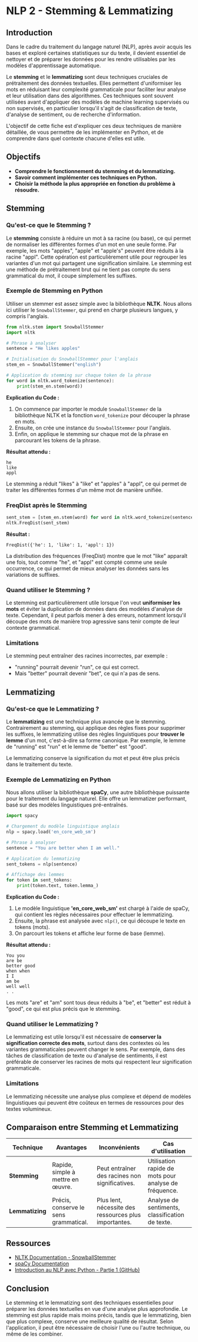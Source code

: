 # NLP 2 - Stemming & Lemmatizing

## Introduction

Dans le cadre du traitement du langage naturel (NLP), après avoir acquis les bases et exploré certaines statistiques sur du texte, il devient essentiel de nettoyer et de préparer les données pour les rendre utilisables par les modèles d'apprentissage automatique.

Le **stemming** et le **lemmatizing** sont deux techniques cruciales de prétraitement des données textuelles. Elles permettent d'uniformiser les mots en réduisant leur complexité grammaticale pour faciliter leur analyse et leur utilisation dans des algorithmes. Ces techniques sont souvent utilisées avant d'appliquer des modèles de machine learning supervisés ou non supervisés, en particulier lorsqu'il s'agit de classification de texte, d'analyse de sentiment, ou de recherche d'information.

L'objectif de cette fiche est d'expliquer ces deux techniques de manière détaillée, de vous permettre de les implémenter en Python, et de comprendre dans quel contexte chacune d'elles est utile.

## Objectifs

- **Comprendre le fonctionnement du stemming et du lemmatizing.**
- **Savoir comment implémenter ces techniques en Python.**
- **Choisir la méthode la plus appropriée en fonction du problème à résoudre.**

## Stemming

### Qu'est-ce que le Stemming ?

Le **stemming** consiste à réduire un mot à sa racine (ou base), ce qui permet de normaliser les différentes formes d'un mot en une seule forme. Par exemple, les mots "apples", "apple" et "apple's" peuvent être réduits à la racine "appl". Cette opération est particulièrement utile pour regrouper les variantes d'un mot qui partagent une signification similaire. Le stemming est une méthode de prétraitement brut qui ne tient pas compte du sens grammatical du mot, il coupe simplement les suffixes. 

### Exemple de Stemming en Python

Utiliser un stemmer est assez simple avec la bibliothèque **NLTK**. Nous allons ici utiliser le `SnowballStemmer`, qui prend en charge plusieurs langues, y compris l'anglais.

```python
from nltk.stem import SnowballStemmer
import nltk

# Phrase à analyser
sentence = "He likes apples"

# Initialisation du SnowballStemmer pour l'anglais
stem_en = SnowballStemmer("english")

# Application du stemming sur chaque token de la phrase
for word in nltk.word_tokenize(sentence):
    print(stem_en.stem(word))
```

**Explication du Code :**

1. On commence par importer le module `SnowballStemmer` de la bibliothèque NLTK et la fonction `word_tokenize` pour découper la phrase en mots.
2. Ensuite, on crée une instance du `SnowballStemmer` pour l'anglais.
3. Enfin, on applique le stemming sur chaque mot de la phrase en parcourant les tokens de la phrase.

**Résultat attendu :**

```
he
like
appl
```

Le stemming a réduit "likes" à "like" et "apples" à "appl", ce qui permet de traiter les différentes formes d'un même mot de manière unifiée.

### FreqDist après le Stemming

```python
sent_stem = [stem_en.stem(word) for word in nltk.word_tokenize(sentence)]
nltk.FreqDist(sent_stem)
```

**Résultat :**

```
FreqDist({'he': 1, 'like': 1, 'appl': 1})
```

La distribution des fréquences (FreqDist) montre que le mot "like" apparaît une fois, tout comme "he", et "appl" est compté comme une seule occurrence, ce qui permet de mieux analyser les données sans les variations de suffixes.

### Quand utiliser le Stemming ?

Le stemming est particulièrement utile lorsque l'on veut **uniformiser les mots** et éviter la duplication de données dans des modèles d'analyse de texte. Cependant, il peut parfois mener à des erreurs, notamment lorsqu'il découpe des mots de manière trop agressive sans tenir compte de leur contexte grammatical.

### Limitations

Le stemming peut entraîner des racines incorrectes, par exemple :
- "running" pourrait devenir "run", ce qui est correct.
- Mais "better" pourrait devenir "bet", ce qui n'a pas de sens.

## Lemmatizing

### Qu'est-ce que le Lemmatizing ?

Le **lemmatizing** est une technique plus avancée que le stemming. Contrairement au stemming, qui applique des règles fixes pour supprimer les suffixes, le lemmatizing utilise des règles linguistiques pour **trouver le lemme** d'un mot, c'est-à-dire sa forme canonique. Par exemple, le lemme de "running" est "run" et le lemme de "better" est "good".

Le lemmatizing conserve la signification du mot et peut être plus précis dans le traitement du texte.

### Exemple de Lemmatizing en Python

Nous allons utiliser la bibliothèque **spaCy**, une autre bibliothèque puissante pour le traitement du langage naturel. Elle offre un lemmatizer performant, basé sur des modèles linguistiques pré-entraînés.

```python
import spacy

# Chargement du modèle linguistique anglais
nlp = spacy.load('en_core_web_sm')

# Phrase à analyser
sentence = "You are better when I am well."

# Application du lemmatizing
sent_tokens = nlp(sentence)

# Affichage des lemmes
for token in sent_tokens:
    print(token.text, token.lemma_)
```

**Explication du Code :**

1. Le modèle linguistique **'en_core_web_sm'** est chargé à l'aide de spaCy, qui contient les règles nécessaires pour effectuer le lemmatizing.
2. Ensuite, la phrase est analysée avec `nlp()`, ce qui découpe le texte en tokens (mots).
3. On parcourt les tokens et affiche leur forme de base (lemme).

**Résultat attendu :**

```
You you
are be
better good
when when
I I
am be
well well
. .
```

Les mots "are" et "am" sont tous deux réduits à "be", et "better" est réduit à "good", ce qui est plus précis que le stemming.

### Quand utiliser le Lemmatizing ?

Le lemmatizing est utile lorsqu'il est nécessaire de **conserver la signification correcte des mots**, surtout dans des contextes où les variantes grammaticales peuvent changer le sens. Par exemple, dans des tâches de classification de texte ou d'analyse de sentiments, il est préférable de conserver les racines de mots qui respectent leur signification grammaticale.

### Limitations

Le lemmatizing nécessite une analyse plus complexe et dépend de modèles linguistiques qui peuvent être coûteux en termes de ressources pour des textes volumineux.

## Comparaison entre Stemming et Lemmatizing

| Technique      | Avantages                              | Inconvénients                                   | Cas d'utilisation                                      |
|----------------|----------------------------------------|------------------------------------------------|--------------------------------------------------------|
| **Stemming**   | Rapide, simple à mettre en œuvre.      | Peut entraîner des racines non significatives.  | Utilisation rapide de mots pour analyse de fréquence.  |
| **Lemmatizing**| Précis, conserve le sens grammatical.  | Plus lent, nécessite des ressources plus importantes. | Analyse de sentiments, classification de texte.        |

## Ressources

- [NLTK Documentation - SnowballStemmer](https://www.nltk.org/nltk_data/)
- [spaCy Documentation](https://spacy.io/)
- [Introduction au NLP avec Python - Partie 1 (GitHub)](https://github.com/moncompte/Tools-Tech/blob/main/NLP_Part1.md)

## Conclusion

Le stemming et le lemmatizing sont des techniques essentielles pour préparer les données textuelles en vue d'une analyse plus approfondie. Le stemming est plus rapide mais moins précis, tandis que le lemmatizing, bien que plus complexe, conserve une meilleure qualité de résultat. Selon l'application, il peut être nécessaire de choisir l'une ou l'autre technique, ou même de les combiner.
